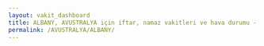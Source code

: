 ```yaml
---
layout: vakit_dashboard
title: ALBANY, AVUSTRALYA için iftar, namaz vakitleri ve hava durumu - ilçe/eyalet seç
permalink: /AVUSTRALYA/ALBANY/
---
```


<script type="text/javascript">
  var GLOBAL_COUNTRY = 'AVUSTRALYA';
  var GLOBAL_CITY = 'ALBANY';
  var GLOBAL_STATE = '';
  var lat = 72;
  var lon = 21;
</script>
